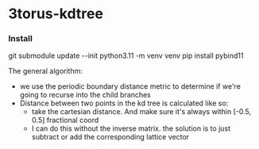 # 3torus-kdtree

### Install
git submodule update --init
python3.11 -m venv venv
pip install pybind11


The general algorithm:
- we use the periodic boundary distance metric to determine if we're going to recurse into the child branches
- Distance between two points in the kd tree is calculated like so:
  - take the cartesian distance. And make sure it's always within [-0.5, 0.5] fractional coord
  - I can do this without the inverse matrix. the solution is to just subtract or add the corresponding lattice vector